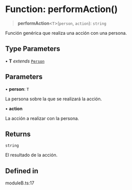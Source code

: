 # Function: performAction()

> **performAction**\<`T`\>(`person`, `action`): `string`

Función genérica que realiza una acción con una persona.

## Type Parameters

• **T** *extends* [`Person`](../interfaces/Person.md)

## Parameters

• **person**: `T`

La persona sobre la que se realizará la acción.

• **action**

La acción a realizar con la persona.

## Returns

`string`

El resultado de la acción.

## Defined in

moduleB.ts:17
